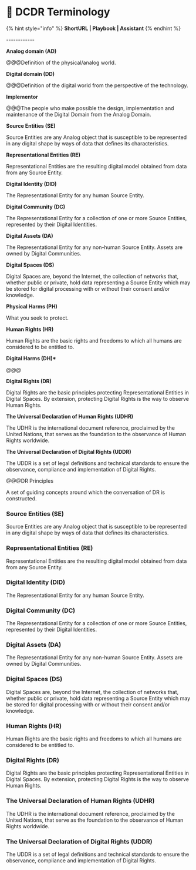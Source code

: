 # 🚧 DCDR Terminology

{% hint style="info" %}
**ShortURL | Playbook | Assistant**
{% endhint %}





\------------

**Analog domain (AD)**

@@@Definition of the physical/analog world.

**Digital domain (DD)**

@@@Definition of the digital world from the perspective of the technology.

**Implementor**

@@@The people who make possible the design, implementation and maintenance of the Digital Domain from the Analog Domain.

**Source Entities (SE)**

Source Entities are any Analog object that is susceptible to be represented in any digital shape by ways of data that defines its characteristics.

**Representational Entities (RE)**

Representational Entities are the resulting digital model obtained from data from any Source Entity.

**Digital Identity (DID)**

The Representational Entity for any human Source Entity.

**Digital Community (DC)**

The Representational Entity for a collection of one or more Source Entities, represented by their Digital Identities.

**Digital Assets (DA)**

The Representational Entity for any non-human Source Entity. Assets are owned by Digital Communities.

**Digital Spaces (DS)**

Digital Spaces are, beyond the Internet, the collection of networks that, whether public or private, hold data representing a Source Entity which may be stored for digital processing with or without their consent and/or knowledge.

**Physical Harms (PH)**

What you seek to protect.

**Human Rights (HR)**

Human Rights are the basic rights and freedoms to which all humans are considered to be entitled to.

**Digital Harms (DH)\***

@@@

**Digital Rights (DR)**

Digital Rights are the basic principles protecting Representational Entities in Digital Spaces. By extension, protecting Digital Rights is the way to observe Human Rights.

**The Universal Declaration of Human Rights (UDHR)**

The UDHR is the international document reference, proclaimed by the United Nations, that serves as the foundation to the observance of Human Rights worldwide.

**The Universal Declaration of Digital Rights (UDDR)**

The UDDR is a set of legal definitions and technical standards to ensure the observance, compliance and implementation of Digital Rights.

@@@DR Principles

A set of guiding concepts around which the conversation of DR is constructed.

### Source Entities (SE) <a href="#_w835b21kq1va" id="_w835b21kq1va"></a>

Source Entities are any Analog object that is susceptible to be represented in any digital shape by ways of data that defines its characteristics.

### Representational Entities (RE) <a href="#_lzfgn31ljxuz" id="_lzfgn31ljxuz"></a>

Representational Entities are the resulting digital model obtained from data from any Source Entity.

### Digital Identity (DID) <a href="#_1w4zshgdaoek" id="_1w4zshgdaoek"></a>

The Representational Entity for any human Source Entity.

### Digital Community (DC) <a href="#_tdjf96y61xb2" id="_tdjf96y61xb2"></a>

The Representational Entity for a collection of one or more Source Entities, represented by their Digital Identities.

### Digital Assets (DA) <a href="#_4vu2rvgrd74v" id="_4vu2rvgrd74v"></a>

The Representational Entity for any non-human Source Entity. Assets are owned by Digital Communities.

### Digital Spaces (DS) <a href="#_f2d6e2hol4pp" id="_f2d6e2hol4pp"></a>

Digital Spaces are, beyond the Internet, the collection of networks that, whether public or private, hold data representing a Source Entity which may be stored for digital processing with or without their consent and/or knowledge.

### Human Rights (HR) <a href="#_whfq0smoz6as" id="_whfq0smoz6as"></a>

Human Rights are the basic rights and freedoms to which all humans are considered to be entitled to.

### Digital Rights (DR) <a href="#_97zu94nwveep" id="_97zu94nwveep"></a>

Digital Rights are the basic principles protecting Representational Entities in Digital Spaces. By extension, protecting Digital Rights is the way to observe Human Rights.

### The Universal Declaration of Human Rights (UDHR) <a href="#_rzx9lo9l8x32" id="_rzx9lo9l8x32"></a>

The UDHR is the international document reference, proclaimed by the United Nations, that serve as the foundation to the observance of Human Rights worldwide.

### The Universal Declaration of Digital Rights (UDDR) <a href="#_d7kspi4qjyj" id="_d7kspi4qjyj"></a>

The UDDR is a set of legal definitions and technical standards to ensure the observance, compliance and implementation of Digital Rights.




